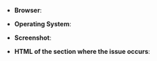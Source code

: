 <!--
Thank you for reporting an issue. Please make sure that your style is up to
date and you checked the recent commits that your issue wasn't recently
addressed. To update:

Make sure to first update DIRECTLY from our repository, then force refresh
the web page (Windows: Ctrl+F5; Mac/Apple: Apple+R or Command+R; Linux: F5).

If the issue persists, please help us identifying the cause by providing these
details:
-->

* **Browser**:
* **Operating System**:
* **Screenshot**:

* **HTML of the section where the issue occurs**:

<!-- You can get the HTML by right click on the element, look for the
     highlighted node in the DevTools, right click it and select
     Copy -> Outer HTML -->

````html

````

